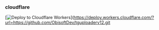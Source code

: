 ### cloudflare
[![Deploy to Cloudflare Workers](https://deploy.workers.cloudflare.com/button)](https://deploy.workers.cloudflare.com/?url=https://github.com/ObisoftDev/tguploaderv12.git
